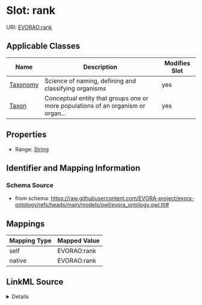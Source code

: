 

# Slot: rank



URI: [EVORAO:rank](https://raw.githubusercontent.com/EVORA-project/evora-ontology/refs/heads/main/models/owl/evora_ontology.owl.ttl#rank)



<!-- no inheritance hierarchy -->





## Applicable Classes

| Name | Description | Modifies Slot |
| --- | --- | --- |
| [Taxonomy](Taxonomy.md) | Science of naming, defining and classifying organisms |  yes  |
| [Taxon](Taxon.md) | Conceptual entity that groups one or more populations of an organism or organ... |  yes  |







## Properties

* Range: [String](String.md)





## Identifier and Mapping Information







### Schema Source


* from schema: https://raw.githubusercontent.com/EVORA-project/evora-ontology/refs/heads/main/models/owl/evora_ontology.owl.ttl#




## Mappings

| Mapping Type | Mapped Value |
| ---  | ---  |
| self | EVORAO:rank |
| native | EVORAO:rank |




## LinkML Source

<details>
```yaml
name: rank
from_schema: https://raw.githubusercontent.com/EVORA-project/evora-ontology/refs/heads/main/models/owl/evora_ontology.owl.ttl#
rank: 1000
alias: rank
domain_of:
- Taxonomy
- Taxon
range: string

```
</details>